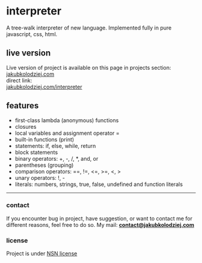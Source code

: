 # interpreter
A tree-walk interpreter of new language. Implemented fully in pure javascript, css, html. 

## live version
Live version of project is available on this page in projects section:\
[jakubkolodziej.com](jakubkolodziej.com 'homepage')\
direct link:\
[jakubkolodziej.com/interpreter](jakubkolodziej.com/interpreter 'direct project link')

## features
* first-class lambda (anonymous) functions 
* closures 
* local variables and assignment operator = 
* built-in functions (print) 
* statements: if, else, while, return 
* block statements 
* binary operators: +, -, /, *, and, or 
* parentheses (grouping) 
* comparison operators: ==, !=, <=, >=, <, > 
* unary operators: !, - 
* literals: numbers, strings, true, false, undefined and function literals 

------------

### contact
If you encounter bug in project, have suggestion, or want to contact me for different reasons, feel free to do so.
My mail: **contact@jakubkolodziej.com**

### license
Project is under [NSN license](LICENSE.md)
